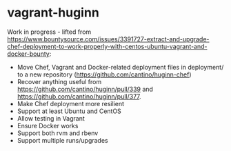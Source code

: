 # vagrant-huginn

Work in progress - lifted from https://www.bountysource.com/issues/3391727-extract-and-upgrade-chef-deployment-to-work-properly-with-centos-ubuntu-vagrant-and-docker-bounty:

* Move Chef, Vagrant and Docker-related deployment files in deployment/ to a new repository (https://github.com/cantino/huginn-chef)
* Recover anything useful from https://github.com/cantino/huginn/pull/339 and https://github.com/cantino/huginn/pull/377.
* Make Chef deployment more resilient
* Support at least Ubuntu and CentOS
* Allow testing in Vagrant
* Ensure Docker works
* Support both rvm and rbenv
* Support multiple runs/upgrades
